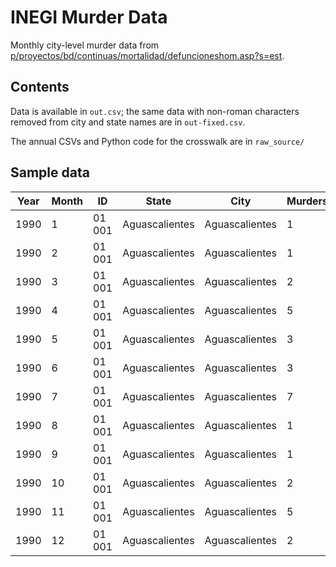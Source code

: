 # INEGI Murder Data

Monthly city-level murder data from [p/proyectos/bd/continuas/mortalidad/defuncioneshom.asp?s=est](INEGI (Mexico)). 

## Contents

Data is available in `out.csv`; the same data with non-roman characters removed from city and state names are in `out-fixed.csv`.

The annual CSVs and Python code for the crosswalk are in `raw_source/`

## Sample data

| Year | Month | ID | State | City | Murders |
| ---- | ----- | -- | ----- | ---- | ------- |
| 1990 | 1 | 01 001 | Aguascalientes | Aguascalientes | 1 |
| 1990 | 2 | 01 001 | Aguascalientes | Aguascalientes | 1 |
| 1990 | 3 | 01 001 | Aguascalientes | Aguascalientes | 2 |
| 1990 | 4 | 01 001 | Aguascalientes | Aguascalientes | 5 |
| 1990 | 5 | 01 001 | Aguascalientes | Aguascalientes | 3 |
| 1990 | 6 | 01 001 | Aguascalientes | Aguascalientes | 3 |
| 1990 | 7 | 01 001 | Aguascalientes | Aguascalientes | 7 |
| 1990 | 8 | 01 001 | Aguascalientes | Aguascalientes | 1 |
| 1990 | 9 | 01 001 | Aguascalientes | Aguascalientes | 1 |
| 1990 | 10 | 01 001 | Aguascalientes | Aguascalientes | 2 |
| 1990 | 11 | 01 001 | Aguascalientes | Aguascalientes | 5 |
| 1990 | 12 | 01 001 | Aguascalientes | Aguascalientes | 2 |

